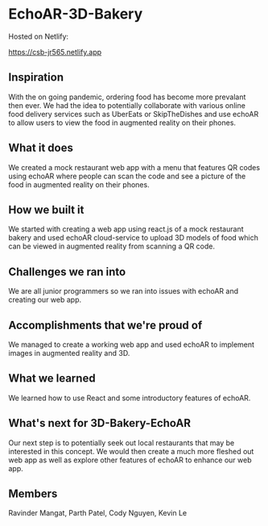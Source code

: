 # EchoAR-3D-Bakery

Hosted on Netlify:

https://csb-jr565.netlify.app

## Inspiration

With the on going pandemic, ordering food has become more prevalant then ever. We had the idea to potentially collaborate with various online food delivery services such as UberEats or SkipTheDishes and use echoAR to allow users to view the food in augmented reality on their phones.

## What it does

We created a mock restaurant web app with a menu that features QR codes using echoAR where people can scan the code and see a picture of the food in augmented reality on their phones.

## How we built it

We started with creating a web app using react.js of a mock restaurant bakery and used echoAR cloud-service to upload 3D models of food which can be viewed in augmented reality from scanning a QR code.

## Challenges we ran into

We are all junior programmers so we ran into issues with echoAR and creating our web app.

## Accomplishments that we're proud of

We managed to create a working web app and used echoAR to implement images in augmented reality and 3D.

## What we learned

We learned how to use React and some introductory features of echoAR.

## What's next for 3D-Bakery-EchoAR

Our next step is to potentially seek out local restaurants that may be interested in this concept. We would then create a much more fleshed out web app as well as explore other features of echoAR to enhance our web app.

## Members
Ravinder Mangat, 
Parth Patel, 
Cody Nguyen, 
Kevin Le
